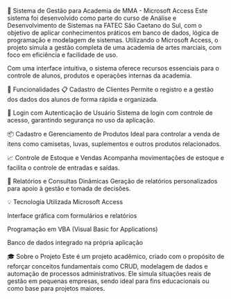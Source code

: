 🥋 Sistema de Gestão para Academia de MMA - Microsoft Access
Este sistema foi desenvolvido como parte do curso de Análise e Desenvolvimento de Sistemas na FATEC São Caetano do Sul, com o objetivo de aplicar conhecimentos práticos em banco de dados, lógica de programação e modelagem de sistemas. Utilizando o Microsoft Access, o projeto simula a gestão completa de uma academia de artes marciais, com foco em eficiência e facilidade de uso.

Com uma interface intuitiva, o sistema oferece recursos essenciais para o controle de alunos, produtos e operações internas da academia.

🔧 Funcionalidades
📋 Cadastro de Clientes
Permite o registro e a gestão dos dados dos alunos de forma rápida e organizada.

🔐 Login com Autenticação de Usuário
Sistema de login com controle de acesso, garantindo segurança no uso da aplicação.

📦 Cadastro e Gerenciamento de Produtos
Ideal para controlar a venda de itens como camisetas, luvas, suplementos e outros produtos relacionados.

📈 Controle de Estoque e Vendas
Acompanha movimentações de estoque e facilita o controle de entradas e saídas.

📅 Relatórios e Consultas Dinâmicas
Geração de relatórios personalizados para apoio à gestão e tomada de decisões.

💡 Tecnologia Utilizada
Microsoft Access

Interface gráfica com formulários e relatórios

Programação em VBA (Visual Basic for Applications)

Banco de dados integrado na própria aplicação

🎓 Sobre o Projeto
Este é um projeto acadêmico, criado com o propósito de reforçar conceitos fundamentais como CRUD, modelagem de dados e automação de processos administrativos. Ele simula situações reais de gestão em pequenas empresas, sendo ideal para fins educacionais ou como base para projetos maiores.
